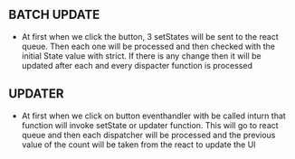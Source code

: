 ## BATCH UPDATE
- At first when we click the button, 3 setStates will be sent to the react queue. Then each one will be processed and then checked with the initial State value with strict. If there is any change then it will be updated after each and every dispacter function is processed


## UPDATER

- At first when we click on button eventhandler with be called inturn that function will invoke setState or updater function. This will go to react queue and then each dispatcher will be processed and the previous value of the count will be taken from the react to update the UI